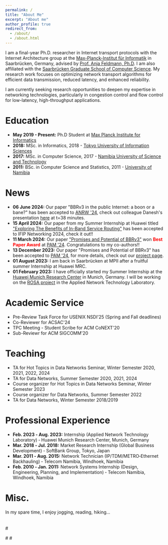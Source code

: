 ```yaml
---
permalink: /
title: "About Me"
excerpt: "About me"
author_profile: true
redirect_from: 
  - /about/
  - /about.html
---
```

I am a final-year Ph.D. researcher in Internet transport protocols with the Internet Architecture group at the [Max-Planck-Institut für Informatik](https://www.mpi-inf.mpg.de/home) in Saarbrücken, Germany, advised by [Prof. Anja Feldmann, Ph.D](https://www.mpi-inf.mpg.de/departments/inet/people/anja-feldmann/). I am also affiliated with the [Saarbrücken Graduate School of Computer Science](https://www.graduateschool-computerscience.de/). My research work focuses on optimizing network transport algorithms for efficient data transmission, reduced latency, and enhanced reliability.

I am currently seeking research opportunities to deepen my expertise in networking technologies, particularly in congestion control and flow control for low-latency, high-throughput applications.

Education
=========
* **May 2019 - Present:** Ph.D Student at [Max Planck Institute for Informatics](https://www.mpi-inf.mpg.de/home)
* **2018:** MSc. in Informatics, 2018 - [Tokyo University of Information Sciences](https://www.tuis.ac.jp/english/)
* **2017:** MSc. in Computer Science, 2017 - [Namibia University of Science and Technology](https://www.nust.na/)
* **2011:** BSc. in Computer Science and Statistics, 2011 - [University of Namibia](https://www.unam.edu.na/)


News
======
* **06 June 2024:** Our paper "BBRv3 in the public Internet: a boon or a bane?" has been accepted to [ANRW '24](https://www.irtf.org/anrw/2024/), check out colleague Danesh's presentation [here](https://www.youtube.com/watch?v=uKxLSAMey7I&ab_channel=IETF-InternetEngineeringTaskForce) at t=38 minutes.
* **15 April 2024:** Our paper from my Summer Internship at Huawei titled ["Exploring The Benefits of In-Band Service Routing"](https://eweyulu.github.io/files/weyulu-ifip-2024) has been accepted to IFIP Networking 2024, check it out!!
* **11 March 2024:** Our paper ["Promises and Potential of BBRv3"](https://eweyulu.github.io/files/zeynali-pam2024) won <span style="color:red">**Best Paper Award**</span> at [PAM '24](https://pam2024.cs.northwestern.edu/program/). Congratulations to my co-authors!!
* **13 December 2023:** Our paper "Promises and Potential of BBRv3" has been accepted to [PAM '24](https://pam2024.cs.northwestern.edu/program/), for more details, check out our [project page](https://inet-bbrv3eval.mpi-inf.mpg.de/). 
* **01 August 2023:** I am back in Saarbrücken at MPII after a fruitful summer Internship at Huawei MRC. 
* **01 February 2023:** I have officially started my Summer Internship at the [Huawei Munich Research Center](https://huaweiresearchcentergermanyaustria.teamtailor.com/) in Munich, Germany. I will be working on the [ROSA project](https://www.ietf.org/archive/id/draft-trossen-rtgwg-rosa-02.html) in the Applied Network Technology Laboratory.

Academic Service
======
* Pre-Review Task Force for USENIX NSDI'25 (Spring and Fall deadlines)
* Co-Reviewer for ACSAC'24
* TPC Meeting - Student Scribe for ACM CoNEXT'20
* Sub-Reviewr for ACM SIGCOMM'20

Teaching
======
* TA for Hot Topics in Data Networks Seminar, Winter Semester 2020, 2021, 2022, 2024
* TA for Data Networks, Summer Semester 2020, 2021, 2024
* Course organizer for Hot Topics in Data Networks Seminar, Winter Semester 2023
* Course organizer for Data Networks, Summer Semester 2022
* TA for Data Networks, Winter Semester 2018/2019


Professional Experience
======
* **Feb. 2023 ‐ Aug. 2023:** Internship (Applied Network Technology Laboratory) ‐ Huawei Munich Research Center,  Munich, Germany
* **Mar. 2018 ‐ Jul. 2018:** Market Research Internship (Global Business Development) ‐ SoftBank Group, Tokyo, Japan
* **Mar. 2011 ‐ Aug. 2015:** Network Technician (IP/TDM/METRO‐Ethernet Backhauling) ‐ Telecom Namibia, Windhoek, Namibia
* **Feb. 2010 ‐ Jan. 2011:** Network Systems Internship (Design, Engineering, Planning, and Implementation) ‐ Telecom Namibia, Windhoek, Namibia


Misc.
======
 In my spare time, I enjoy jogging, reading, hiking...<br>
<br><br>
#<div>
#<script type="text/javascript" id="clustrmaps" src="//cdn.clustrmaps.com/map_v2.js?cl=ffffff&w=400&t=n&d=TkK2eJ11m3O6vUTwz881CpCP86xJPuA0Mgpse9p16bE"></script>
#</div>
